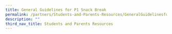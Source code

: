 ```yaml
---
title: General Guidelines for P1 Snack Break
permalink: /partners/Students-and-Parents-Resources/GeneralGuidelinesforP1SnackBreak/
description: ""
third_nav_title: Students and Parents Resources
---
```

